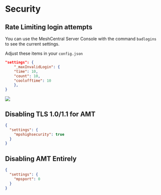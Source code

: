# Security

## Rate Limiting login attempts

You can use the MeshCentral Server Console with the command `badlogins` to see the current settings.

Adjust these items in your `config.json`

```json
"settings": {
    "_maxInvalidLogin": {
    "time": 10,
    "count": 10,
    "coolofftime": 10
    },
}
```

![](images/rate_limiting_logins.png)

## Disabling TLS 1.0/1.1 for AMT

```json
{
  "settings": {
    "mpshighsecurity": true
  }
}
```

## Disabling AMT Entirely

```json
{
  "settings": {
    "mpsport": 0
  }
}
```
